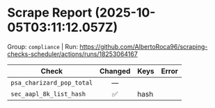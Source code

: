 # Scrape Report (2025-10-05T03:11:12.057Z)

Group: `compliance`  |  Run: https://github.com/AlbertoRoca96/scraping-checks-scheduler/actions/runs/18253064167

| Check | Changed | Keys | Error |
|---|:---:|:--|:--|
| `psa_charizard_pop_total` | — |  |  |
| `sec_aapl_8k_list_hash` | ✅ | hash |  |
